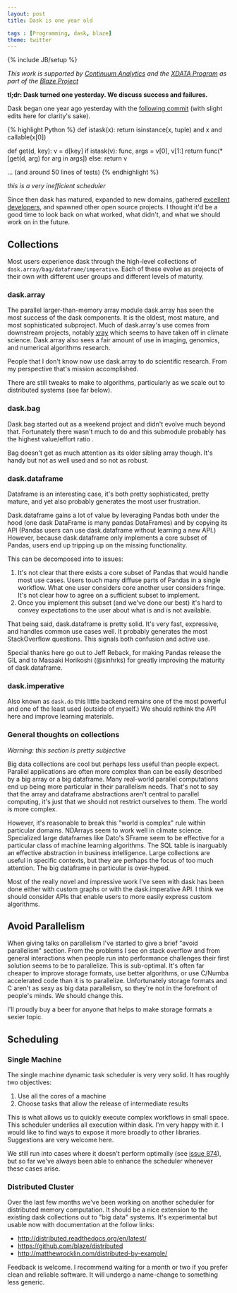 ```yaml
---
layout: post
title: Dask is one year old

tags : [Programming, dask, blaze]
theme: twitter
---
```

{% include JB/setup %}

*This work is supported by [Continuum Analytics](http://continuum.io)
and the [XDATA Program](http://www.darpa.mil/program/XDATA)
as part of the [Blaze Project](http://blaze.pydata.org)*

**tl;dr: Dask turned one yesterday.  We discuss success and failures.**

Dask began one year ago yesterday with the [following
commit](https://github.com/blaze/dask/commit/05488db498c1561d266c7b676b8a89021c03a9e7)
(with slight edits here for clarity's sake).


{% highlight Python %}
def istask(x):
    return isinstance(x, tuple) and x and callable(x[0])


def get(d, key):
    v = d[key]
    if istask(v):
        func, args = v[0], v[1:]
        return func(*[get(d, arg) for arg in args])
    else:
        return v

 ... (and around 50 lines of tests)
{% endhighlight %}

*this is a very inefficient scheduler*

Since then dask has matured, expanded to new domains, gathered [excellent
developers](https://raw.githubusercontent.com/blaze/dask/master/AUTHORS.md),
and spawned other open source projects.  I thought it'd be a good time to look
back on what worked, what didn't, and what we should work on in the future.


Collections
-----------

Most users experience dask through the high-level collections of
`dask.array/bag/dataframe/imperative`.  Each of these evolve as projects of
their own with different user groups and different levels of maturity.

### dask.array

The parallel larger-than-memory array module dask.array has seen the most
success of the dask components.  It is the oldest, most mature, and most
sophisticated subproject.  Much of dask.array's use comes from downstream
projects, notably [xray](http://xray.readthedocs.org/en/stable/) which seems to
have taken off in climate science.  Dask.array also sees a fair amount of use
in imaging, genomics, and numerical algorithms research.

People that I don't know now use dask.array to do scientific research.  From my
perspective that's mission accomplished.

There are still tweaks to make to algorithms, particularly as we scale out to
distributed systems (see far below).


### dask.bag

Dask.bag started out as a weekend project and didn't evolve much beyond that.
Fortunately there wasn't much to do and this submodule probably has the highest
value/effort ratio .

Bag doesn't get as much attention as its older sibling array though.  It's
handy but not as well used and so not as robust.


### dask.dataframe

Dataframe is an interesting case, it's both pretty sophisticated, pretty
mature, and yet also probably generates the most user frustration.

Dask.dataframe gains a lot of value by leveraging Pandas both under the hood
(one dask DataFrame is many pandas DataFrames) and by copying its API (Pandas
users can use dask.dataframe without learning a new API.)  However, because
dask.dataframe only implements a core subset of Pandas, users end up tripping
up on the missing functionality.

This can be decomposed into to issues:

1.  It's not clear that there exists a core subset of Pandas that would handle most
    use cases.  Users touch many diffuse parts of Pandas in a single workflow.
    What one user considers core another user considers fringe.  It's not clear
    how to agree on a sufficient subset to implement.
2.  Once you implement this subset (and we've done our best) it's hard to
    convey expectations to the user about what is and is not available.

That being said, dask.dataframe is pretty solid.  It's very fast, expressive,
and handles common use cases well.  It probably generates the most
StackOverflow questions.  This signals both confusion and active use.

Special thanks here go out to Jeff Reback, for making Pandas release the GIL
and to Masaaki Horikoshi (@sinhrks) for greatly improving the maturity of
dask.dataframe.


### dask.imperative

Also known as `dask.do` this little backend remains one of the most powerful
and one of the least used (outside of myself.)  We should rethink the API here
and improve learning materials.


### General thoughts on collections

*Warning: this section is pretty subjective*

Big data collections are cool but perhaps less useful than people expect.
Parallel applications are often more complex than can be easily described by a
big array or a big dataframe.  Many real-world parallel computations end up
being more particular in their parallelism needs.  That's not to say that the
array and dataframe abstractions aren't central to parallel computing, it's
just that we should not restrict ourselves to them.  The world is more complex.

However, it's reasonable to break this "world is complex" rule within
particular domains.  NDArrays seem to work well in climate science.
Specialized large dataframes like Dato's SFrame seem to be effective for a
particular class of machine learning algorithms.  The SQL table is inarguably
an effective abstraction in business intelligence.  Large collections are
useful in specific contexts, but they are perhaps the focus of too much
attention.  The big dataframe in particular is over-hyped.

Most of the really novel and impressive work I've seen with dask has been done
either with custom graphs or with the dask.imperative API.  I think we should
consider APIs that enable users to more easily express custom algorithms.


Avoid Parallelism
-----------------

When giving talks on parallelism I've started to give a brief "avoid
parallelism" section.  From the problems I see on stack overflow and from
general interactions when people run into performance challenges their first
solution seems to be to parallelize.  This is sub-optimal.  It's often far
cheaper to improve storage formats, use better algorithms, or use C/Numba
accelerated code than it is to parallelize.  Unfortunately storage formats
and C aren't as sexy as big data parallelism, so they're not in the forefront
of people's minds.  We should change this.

I'll proudly buy a beer for anyone that helps to make storage formats a sexier
topic.


Scheduling
----------

### Single Machine

The single machine dynamic task scheduler is very very solid.  It has roughly
two objectives:

1.  Use all the cores of a machine
2.  Choose tasks that allow the release of intermediate results

This is what allows us to quickly execute complex workflows in small space.
This scheduler underlies all execution within dask.  I'm very happy with it.  I
would like to find ways to expose it more broadly to other libraries.
Suggestions are very welcome here.

We still run into cases where it doesn't perform optimally
(see [issue 874](https://github.com/blaze/dask/issues/874)),
but so far we've always been able to enhance the scheduler whenever these cases
arise.


### Distributed Cluster

Over the last few months we've been working on another scheduler for
distributed memory computation.  It should be a nice extension to the existing
dask collections out to "big data" systems.  It's experimental but usable now
with documentation at the follow links:

*   http://distributed.readthedocs.org/en/latest/
*   https://github.com/blaze/distributed
*   http://matthewrocklin.com/distributed-by-example/

Feedback is welcome.  I recommend waiting for a month or two if you prefer
clean and reliable software.  It will undergo a name-change to something less
generic.
